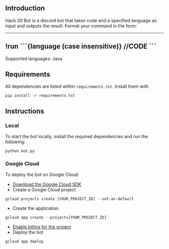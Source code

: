 ##  Introduction
Hack 20 Bot is a discord bot that takes code and a specified language as input and outputs the result. Format your command in the form:



------------------------------------------
!run
\`\`\`{language (case insensitive)}
//CODE
\`\`\`
------------------------------------------
Supported languages:
Java

## Requirements
All dependencies are listed within `requirements.txt`. Install them with

```
pip install -r requirements.txt
```

## Instructions
### Local
To start the bot locally, install the required dependencies and run the following:

```
python bot.py
```

### Google Cloud
To deploy the bot on Google Cloud:

* [Download the Google Cloud SDK](https://cloud.google.com/sdk/docs)
* Create a Google Cloud project

```
gcloud projects create [YOUR_PROJECT_ID] --set-as-default
```

* Create the application

```
gcloud app create --project=[YOUR_PROJECT_ID]
```

* [Enable billing for the project](https://console.cloud.google.com/projectselector2/billing)
* Deploy the bot

```
gcloud app deploy
```

